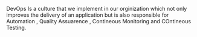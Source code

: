 DevOps Is a culture that we implement in our orginization which not only improves the delivery of an application but is also responsible for Automation ,  Quality Assuarence , Contineous Monitoring and COntineous Testing.
